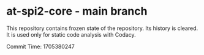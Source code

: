 # at-spi2-core - main branch

This repository contains frozen state of the repository.
Its history is cleared. It is used only for static code
analysis with Codacy.

Commit Time: 1705380247